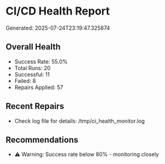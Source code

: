 # CI/CD Health Report

Generated: 2025-07-24T23:19:47.325874

## Overall Health
- Success Rate: 55.0%
- Total Runs: 20
- Successful: 11
- Failed: 8
- Repairs Applied: 57

## Recent Repairs
- Check log file for details: /tmp/ci_health_monitor.log

## Recommendations
- ⚠️ Warning: Success rate below 80% - monitoring closely
